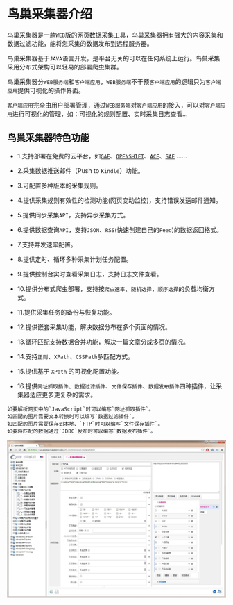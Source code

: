 鸟巢采集器介绍
=========================

鸟巢采集器是一款`WEB`版的网页数据采集工具，鸟巢采集器拥有强大的内容采集和数据过滤功能，能将您采集的数据发布到远程服务器。

鸟巢采集器基于`JAVA`语言开发，是平台无关的可以在任何系统上运行。鸟巢采集采用分布式架构可以轻易的部署爬虫集群。

鸟巢采集器分`WEB服务端`和`客户端应用`，`WEB服务端`不干预`客户端应用`的逻辑只为`客户端应用`提供可视化的操作界面。

`客户端应用`完全由用户部署管理，通过`WEB服务端`对`客户端应用`的接入，可以对`客户端应用`进行可视化的管理，如：可视化的规则配置、实时采集日志查看...


鸟巢采集器特色功能
-------------------

* 1.支持部署在免费的云平台，如[`GAE`](https://appengine.google.com)、[`OPENSHIFT`](https://www.openshift.com/)、[`ACE`](http://ace.console.aliyun.com/)、[`SAE`](http://sae.sina.com.cn/) ......

* 2.采集数据推送邮件（Push to `Kindle`）功能。

* 3.可配置多种版本的采集规则。

* 4.提供采集规则有效性的检测功能(网页变动监控)，支持错误发送邮件通知。

* 5.提供同步采集`API`，支持异步采集方式。

* 6.提供数据查询`API`，支持`JSON`、`RSS`(快速创建自己的`Feed`)的数据返回格式。

* 7.支持并发速率配置。

* 8.提供定时、循环多种采集计划任务配置。

* 9.提供控制台实时查看采集日志，支持日志文件查看。

* 10.提供分布式爬虫部署，支持按`爬虫速率`、`随机选择`，`顺序选择`的负载均衡方式。

* 11.提供采集任务的备份与恢复功能。

* 12.提供嵌套采集功能，解决数据分布在多个页面的情况。

* 13.循环匹配支持数据合并功能，解决一篇文章分成多页的情况。

* 14.支持`正则`、`XPath`、`CSSPath`多匹配方式。

* 15.提供基于 `XPath` 的可视化配置功能。

* 16.提供`网址抓取插件`、`数据过滤插件`、`文件保存插件`、`数据发布插件`四种插件，让采集器适应更多更复杂的需求。

```
如要解析网页中的`JavaScript`时可以编写`网址抓取插件`。
如匹配的图片需要文本转换时可以编写`数据过滤插件`。
如匹配的图片需要保存到本地、`FTP`时可以编写`文件保存插件`。
如要将匹配的数据通过`JDBC`发布时可以编写`数据发布插件`。
```

![nc.jpg](/static/img/index/nc.jpg)